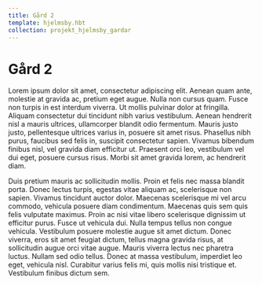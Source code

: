 ```yaml
---
title: Gård 2
template: hjelmsby.hbt
collection: projekt_hjelmsby_gardar
---
```

Gård 2
========
Lorem ipsum dolor sit amet, consectetur adipiscing elit. Aenean quam ante, molestie at gravida ac, pretium eget augue. Nulla non cursus quam. Fusce non turpis in est interdum viverra. Ut mollis pulvinar dolor at fringilla. Aliquam consectetur dui tincidunt nibh varius vestibulum. Aenean hendrerit nisl a mauris ultrices, ullamcorper blandit odio fermentum. Mauris justo justo, pellentesque ultrices varius in, posuere sit amet risus. Phasellus nibh purus, faucibus sed felis in, suscipit consectetur sapien. Vivamus bibendum finibus nisl, vel gravida diam efficitur ut. Praesent orci leo, vestibulum vel dui eget, posuere cursus risus. Morbi sit amet gravida lorem, ac hendrerit diam.

Duis pretium mauris ac sollicitudin mollis. Proin et felis nec massa blandit porta. Donec lectus turpis, egestas vitae aliquam ac, scelerisque non sapien. Vivamus tincidunt auctor dolor. Maecenas scelerisque mi vel arcu commodo, vehicula posuere diam condimentum. Maecenas quis sem quis felis vulputate maximus. Proin ac nisi vitae libero scelerisque dignissim ut efficitur purus. Fusce ut vehicula dui. Nulla tempus tellus non congue vehicula. Vestibulum posuere molestie augue sit amet dictum. Donec viverra, eros sit amet feugiat dictum, tellus magna gravida risus, at sollicitudin augue orci vitae augue. Mauris viverra lectus nec pharetra luctus. Nullam sed odio tellus. Donec at massa vestibulum, imperdiet leo eget, vehicula nisl. Curabitur varius felis mi, quis mollis nisi tristique et. Vestibulum finibus dictum sem.
